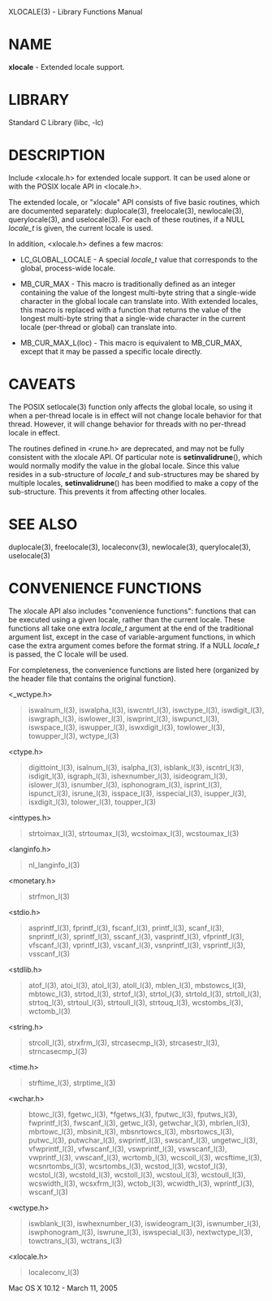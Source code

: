 XLOCALE(3) - Library Functions Manual

# NAME

**xlocale** - Extended locale support.

# LIBRARY

Standard C&#160;Library (libc, &#45;lc)

# DESCRIPTION

Include
&lt;xlocale.h&gt;
for extended locale support.
It can be used alone or with the POSIX locale API in
&lt;locale.h&gt;.

The extended locale, or "xlocale" API consists of five basic routines,
which are documented separately:
duplocale(3),
freelocale(3),
newlocale(3),
querylocale(3),
and
uselocale(3).
For each of these routines, if a NULL
*locale\_t*
is given, the current locale is used.

In addition,
&lt;xlocale.h&gt;
defines a few macros:

-	LC\_GLOBAL\_LOCALE - A special
	*locale\_t*
	value that corresponds to the global, process-wide locale.

-	MB\_CUR\_MAX - This macro is traditionally defined as an integer
	containing the value of the longest multi-byte string
	that a single-wide character in the global locale can translate into.
	With extended locales, this macro is replaced with a function
	that returns the value of the longest multi-byte string
	that a single-wide character in the current locale (per-thread or global)
	can translate into.

-	MB\_CUR\_MAX\_L(loc) - This macro is equivalent to MB\_CUR\_MAX,
	except that it may be passed a specific locale directly.

# CAVEATS

The POSIX
setlocale(3)
function only affects the global locale,
so using it when a per-thread locale is in effect
will not change locale behavior for that thread.
However, it will change behavior for threads
with no per-thread locale in effect.

The routines defined in
&lt;rune.h&gt;
are deprecated, and may not be fully consistent with the xlocale API.
Of particular note is
**setinvalidrune**(),
which would normally modify the value in the global locale.
Since this value resides in a sub-structure of
*locale\_t*
and sub-structures may be shared by multiple locales,
**setinvalidrune**()
has been modified to make a copy of the sub-structure.
This prevents it from affecting other locales.

# SEE ALSO

duplocale(3),
freelocale(3),
localeconv(3),
newlocale(3),
querylocale(3),
uselocale(3)

# CONVENIENCE FUNCTIONS

The xlocale API also includes "convenience functions":
functions that can be executed using a given locale,
rather than the current locale.
These functions all take one extra
*locale\_t*
argument at the end of the traditional argument list,
except in the case of variable-argument functions,
in which case the extra argument comes before the format string.
If a NULL
*locale\_t*
is passed, the C locale will be used.

For completeness,
the convenience functions are listed here
(organized by the header file that contains the original function).

&lt;\_wctype.h&gt;

> iswalnum\_l(3),
> iswalpha\_l(3),
> iswcntrl\_l(3),
> iswctype\_l(3),
> iswdigit\_l(3),
> iswgraph\_l(3),
> iswlower\_l(3),
> iswprint\_l(3),
> iswpunct\_l(3),
> iswspace\_l(3),
> iswupper\_l(3),
> iswxdigit\_l(3),
> towlower\_l(3),
> towupper\_l(3),
> wctype\_l(3)

&lt;ctype.h&gt;

> digittoint\_l(3),
> isalnum\_l(3),
> isalpha\_l(3),
> isblank\_l(3),
> iscntrl\_l(3),
> isdigit\_l(3),
> isgraph\_l(3),
> ishexnumber\_l(3),
> isideogram\_l(3),
> islower\_l(3),
> isnumber\_l(3),
> isphonogram\_l(3),
> isprint\_l(3),
> ispunct\_l(3),
> isrune\_l(3),
> isspace\_l(3),
> isspecial\_l(3),
> isupper\_l(3),
> isxdigit\_l(3),
> tolower\_l(3),
> toupper\_l(3)

&lt;inttypes.h&gt;

> strtoimax\_l(3),
> strtoumax\_l(3),
> wcstoimax\_l(3),
> wcstoumax\_l(3)

&lt;langinfo.h&gt;

> nl\_langinfo\_l(3)

&lt;monetary.h&gt;

> strfmon\_l(3)

&lt;stdio.h&gt;

> asprintf\_l(3),
> fprintf\_l(3),
> fscanf\_l(3),
> printf\_l(3),
> scanf\_l(3),
> snprintf\_l(3),
> sprintf\_l(3),
> sscanf\_l(3),
> vasprintf\_l(3),
> vfprintf\_l(3),
> vfscanf\_l(3),
> vprintf\_l(3),
> vscanf\_l(3),
> vsnprintf\_l(3),
> vsprintf\_l(3),
> vsscanf\_l(3)

&lt;stdlib.h&gt;

> atof\_l(3),
> atoi\_l(3),
> atol\_l(3),
> atoll\_l(3),
> mblen\_l(3),
> mbstowcs\_l(3),
> mbtowc\_l(3),
> strtod\_l(3),
> strtof\_l(3),
> strtol\_l(3),
> strtold\_l(3),
> strtoll\_l(3),
> strtoq\_l(3),
> strtoul\_l(3),
> strtoull\_l(3),
> strtouq\_l(3),
> wcstombs\_l(3),
> wctomb\_l(3)

&lt;string.h&gt;

> strcoll\_l(3),
> strxfrm\_l(3),
> strcasecmp\_l(3),
> strcasestr\_l(3),
> strncasecmp\_l(3)

&lt;time.h&gt;

> strftime\_l(3),
> strptime\_l(3)

&lt;wchar.h&gt;

> btowc\_l(3),
> fgetwc\_l(3),
> \*fgetws\_l(3),
> fputwc\_l(3),
> fputws\_l(3),
> fwprintf\_l(3),
> fwscanf\_l(3),
> getwc\_l(3),
> getwchar\_l(3),
> mbrlen\_l(3),
> mbrtowc\_l(3),
> mbsinit\_l(3),
> mbsnrtowcs\_l(3),
> mbsrtowcs\_l(3),
> putwc\_l(3),
> putwchar\_l(3),
> swprintf\_l(3),
> swscanf\_l(3),
> ungetwc\_l(3),
> vfwprintf\_l(3),
> vfwscanf\_l(3),
> vswprintf\_l(3),
> vswscanf\_l(3),
> vwprintf\_l(3),
> vwscanf\_l(3),
> wcrtomb\_l(3),
> wcscoll\_l(3),
> wcsftime\_l(3),
> wcsnrtombs\_l(3),
> wcsrtombs\_l(3),
> wcstod\_l(3),
> wcstof\_l(3),
> wcstol\_l(3),
> wcstold\_l(3),
> wcstoll\_l(3),
> wcstoul\_l(3),
> wcstoull\_l(3),
> wcswidth\_l(3),
> wcsxfrm\_l(3),
> wctob\_l(3),
> wcwidth\_l(3),
> wprintf\_l(3),
> wscanf\_l(3)

&lt;wctype.h&gt;

> iswblank\_l(3),
> iswhexnumber\_l(3),
> iswideogram\_l(3),
> iswnumber\_l(3),
> iswphonogram\_l(3),
> iswrune\_l(3),
> iswspecial\_l(3),
> nextwctype\_l(3),
> towctrans\_l(3),
> wctrans\_l(3)

&lt;xlocale.h&gt;

> localeconv\_l(3)

Mac OS X 10.12 - March 11, 2005
